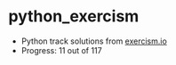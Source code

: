 # python_exercism

- Python track solutions from [exercism.io](https://exercism.io/)
- Progress: 11 out of 117
